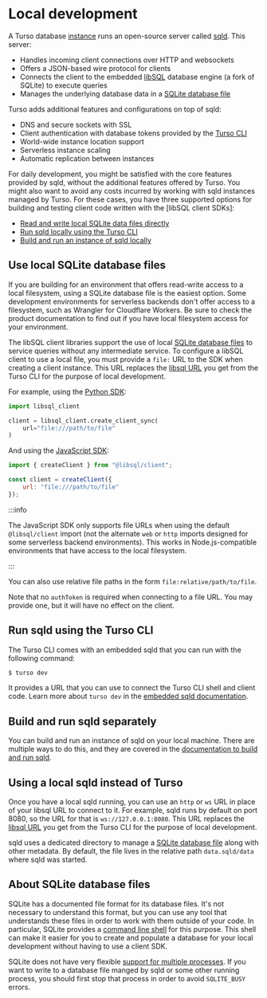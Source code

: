 # Local development

A Turso database [instance] runs an open-source server called [sqld]. This
server:

- Handles incoming client connections over HTTP and websockets
- Offers a JSON-based wire protocol for clients
- Connects the client to the embedded [libSQL] database engine (a fork of
  SQLite) to execute queries
- Manages the underlying database data in a [SQLite database
  file](#about-sqlite-database-files)

Turso adds additional features and configurations on top of sqld:

- DNS and secure sockets with SSL
- Client authentication with database tokens provided by the [Turso CLI]
- World-wide instance location support
- Serverless instance scaling
- Automatic replication between instances

For daily development, you might be satisfied with the core features provided by
sqld, without the additional features offered by Turso. You might also want to
avoid any costs incurred by working with sqld instances managed by Turso. For
these cases, you have three supported options for building and testing client
code written with the [libSQL client SDKs]:

- [Read and write local SQLite data files directly](#use-local-sqlite-database-files)
- [Run sqld locally using the Turso CLI](#run-sqld-using-the-turso-cli)
- [Build and run an instance of sqld locally](#build-and-run-sqld-separately)

## Use local SQLite database files

If you are building for an environment that offers read-write access to a local
filesystem, using a SQLite database file is the easiest option. Some development
environments for serverless backends don't offer access to a filesystem, such as
Wrangler for Cloudflare Workers. Be sure to check the product documentation to
find out if you have local filesystem access for your environment.

The libSQL client libraries support the use of local [SQLite database
files](#about-sqlite-database-files) to service queries without any intermediate
service. To configure a libSQL client to use a local file, you must provide a
`file:` URL to the SDK when creating a client instance. This URL replaces the
[libsql URL] you get from the Turso CLI for the purpose of local development.

For example, using the [Python SDK]:

```py
import libsql_client

client = libsql_client.create_client_sync(
    url="file:///path/to/file"
)
```

And using the [JavaScript SDK]:

```js
import { createClient } from "@libsql/client";

const client = createClient({
    url: "file:///path/to/file"
});
```

:::info

The JavaScript SDK only supports file URLs when using the default
`@libsql/client` import (not the alternate `web` or `http` imports designed for
some serverless backend environments). This works in Node.js-compatible
environments that have access to the local filesystem.

:::

You can also use relative file paths in the form `file:relative/path/to/file`.

Note that no `authToken` is required when connecting to a file URL. You may
provide one, but it will have no effect on the client.

## Run sqld using the Turso CLI

The Turso CLI comes with an embedded sqld that you can run with the following
command:

```bash
$ turso dev
```

It provides a URL that you can use to connect the Turso CLI shell and client
code. Learn more about `turso dev` in the [embedded sqld documentation].

## Build and run sqld separately

You can build and run an instance of sqld on your local machine. There are
multiple ways to do this, and they are covered in the [documentation to build
and run sqld].

## Using a local sqld instead of Turso

Once you have a local sqld running, you can use an `http` or `ws` URL in place
of your libsql URL to connect to it. For example, sqld runs by default on port
8080, so the URL for that is `ws://127.0.0.1:8080`. This URL replaces the
[libsql URL] you get from the Turso CLI for the purpose of local development.

sqld uses a dedicated directory to manage a [SQLite database
file](#about-sqlite-database-files) along with other metadata. By default, the
file lives in the relative path `data.sqld/data` where sqld was started.

## About SQLite database files

SQLite has a documented file format for its database files. It's not necessary
to understand this format, but you can use any tool that understands these files
in order to work with them outside of your code. In particular, SQLite provides
a [command line shell] for this purpose. This shell can make it easier for you
to create and populate a database for your local development without having to
use a client SDK.

SQLite does not have very flexible [support for multiple processes]. If you want
to write to a database file manged by sqld or some other running process, you
should first stop that process in order to avoid `SQLITE_BUSY` errors.


[instance]: /concepts#instance
[sqld]: https://github.com/libsql/sqld
[libSQL]: https://github.com/libsql/libsql
[Turso CLI]: /reference/turso-cli
[embedded sqld documentation]: /reference/turso-cli#embedded-sqld
[client SDKs]: /libsql/client-access
[libsql URL]: /reference/libsql-urls
[Python SDK]: /libsql/client-access/python-sdk
[JavaScript SDK]: /libsql/client-access/javascript-typescript-sdk
[documentation to build and run sqld]: https://github.com/libsql/sqld/blob/main/docs/BUILD-RUN.md
[documented file format]: https://www.sqlite.org/fileformat.html
[command line shell]: https://www.sqlite.org/cli.html
[support for multiple processes]: https://sqlite.org/faq.html#q5

